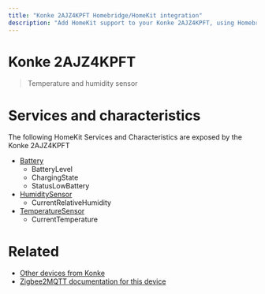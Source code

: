 ```yaml
---
title: "Konke 2AJZ4KPFT Homebridge/HomeKit integration"
description: "Add HomeKit support to your Konke 2AJZ4KPFT, using Homebridge, Zigbee2MQTT and homebridge-z2m."
---
```

<!---
This file has been GENERATED using src/docgen/docgen.ts
DO NOT EDIT THIS FILE MANUALLY!
-->
# Konke 2AJZ4KPFT
> Temperature and humidity sensor


# Services and characteristics
The following HomeKit Services and Characteristics are exposed by
the Konke 2AJZ4KPFT

* [Battery](../../battery.md)
  * BatteryLevel
  * ChargingState
  * StatusLowBattery
* [HumiditySensor](../../sensors.md)
  * CurrentRelativeHumidity
* [TemperatureSensor](../../sensors.md)
  * CurrentTemperature


# Related
* [Other devices from Konke](../index.md#konke)
* [Zigbee2MQTT documentation for this device](https://www.zigbee2mqtt.io/devices/2AJZ4KPFT.html)